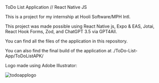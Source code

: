 ToDo List Application // React Native JS

This is a project for my internship at Hooli Software/MPH Intl.

This project was made possible using React Native js, Expo & EAS, Jotai, React Hook Forms, Zod, and ChatGPT 3.5 via GPT4All.

You can find all the files of the application in this repository.

You can also find the final build of the application at ./ToDo-List-App/ToDoListAPK/

Logo made using Adobe Illustrator:

![todoapplogo](https://github.com/user-attachments/assets/0e032307-0c05-4f2d-95ff-a1660fbf6cf5)


